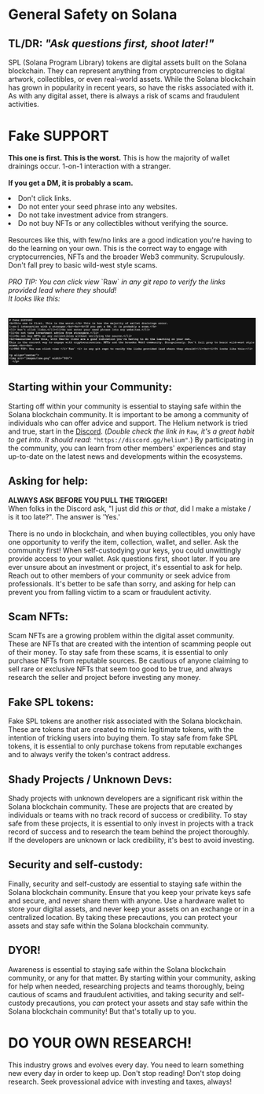 # General Safety on Solana 
## TL/DR: <i>"Ask questions first, shoot later!"</i>
SPL (Solana Program Library) tokens are digital assets built on the Solana blockchain. They can represent anything from cryptocurrencies to digital artwork, collectibles, or even real-world assets. While the Solana blockchain has grown in popularity in recent years, so have the risks associated with it. As with any digital asset, there is always a risk of scams and fraudulent activities.

# Fake SUPPORT
<b>This one is first. This is the worst.</b> This is how the majority of wallet drainings occur. 
1-on-1 interaction with a stranger.<br><br><b>If you get a DM, it is probably a scam.</b>
<li> Don't click links.</li><li>Do not enter your seed phrase into any websites.</li>
<li>Do not take investment advice from strangers.</li>
<li>Do not buy NFTs or any collectibles without verifying the source.</li>
<br>Resources like this, with few/no links are a good indication you're having to do the learning on your own. 
This is the correct way to engage with cryptocurrencies, NFTs and the broader Web3 community. Scrupulously. Don't fall prey to basic wild-west style scams.<br><br>
<i>PRO TIP: You can click view </i>`Raw` <i> in any git repo to verify the links provided lead where they should!</i><br><i>It looks like this:</i><br><br>

<p align="center">
<img src="images/raw.png" width="900">
  </p>

## Starting within your Community:
Starting off within your community is essential to staying safe within the Solana blockchain community. 
It is important to be among a community of individuals who can offer advice and support. The 
Helium network is tried and true, start in the <a href="https://discord.gg/helium" target="_blank">Discord</a>. 
(<i>Double check the link in </i>`Raw`<i>, it's a great habit to get into. It should read:</i> `"https://discord.gg/helium"`.)
By participating in the community, you can learn from other members' experiences and stay up-to-date on the latest news and developments 
within the ecosystems.

## Asking for help:
<b>ALWAYS ASK BEFORE YOU PULL THE TRIGGER!</b><br>When folks in the Discord ask, "I just did <i>this or that</i>, did I make a mistake / is it too late?". The answer is 'Yes.'<br><br>There is no undo in blockchain, 
and when buying collectibles, you only have one opportunity to verify the item, collection, wallet, 
and seller. Ask the community first! When self-custodying your keys, you could unwittingly provide access 
to your wallet. Ask questions first, shoot later. If you are ever unsure about an investment or project, 
it's essential to ask for help. Reach out to other members of your community or seek advice from 
professionals. It's better to be safe than sorry, and asking for help can prevent you from falling 
victim to a scam or fraudulent activity.

## Scam NFTs:
Scam NFTs are a growing problem within the digital asset community. These are NFTs that are created with the intention of scamming people out of their money. To stay safe from these scams, it is essential to only purchase NFTs from reputable sources. Be cautious of anyone claiming to sell rare or exclusive NFTs that seem too good to be true, and always research the seller and project before investing any money.

## Fake SPL tokens:
Fake SPL tokens are another risk associated with the Solana blockchain. These are tokens that are created to mimic legitimate tokens, with the intention of tricking users into buying them. To stay safe from fake SPL tokens, it is essential to only purchase tokens from reputable exchanges and to always verify the token's contract address.

## Shady Projects / Unknown Devs:
Shady projects with unknown developers are a significant risk within the Solana blockchain community. These are projects that are created by individuals or teams with no track record of success or credibility. To stay safe from these projects, it is essential to only invest in projects with a track record of success and to research the team behind the project thoroughly. If the developers are unknown or lack credibility, it's best to avoid investing.

## Security and self-custody:
Finally, security and self-custody are essential to staying safe within the Solana blockchain community. Ensure that you keep your private keys safe and secure, and never share them with anyone. Use a hardware wallet to store your digital assets, and never keep your assets on an exchange or in a centralized location. By taking these precautions, you can protect your assets and stay safe within the Solana blockchain community.

## DYOR!
Awareness is essential to staying safe within the Solana blockchain community, or any for that matter. 
By starting within your community, asking for help when needed, researching projects and teams thoroughly, 
being cautious of scams and fraudulent activities, and taking security and self-custody precautions, 
you <i>can</i> protect your assets and stay safe within the Solana blockchain community! But that's totally up to you. 

# DO YOUR OWN RESEARCH!
This industry grows and evolves every day. You need to learn something new every day in order to keep up. Don't stop reading! Don't stop doing research. Seek provessional advice with investing and taxes, always!
